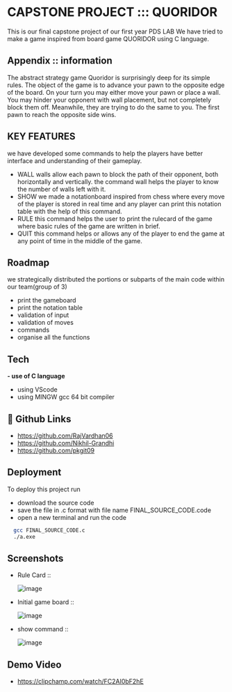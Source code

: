 
# CAPSTONE PROJECT ::: QUORIDOR

This is our final capstone project of our first year PDS LAB
We have tried to make a game inspired from board game QUORIDOR 
using C language.


## Appendix :: information
The abstract strategy game Quoridor is surprisingly deep for its
simple rules. The object of the game is to advance your pawn to 
the opposite edge of the board. On your turn you may either move 
your pawn or place a wall. You may hinder your opponent with wall 
placement, but not completely block them off. Meanwhile, they are 
trying to do the same to you. The first pawn to reach the opposite
 side wins.
 


## KEY FEATURES

we have developed some commands to help the players have better interface and understanding of their gameplay.
- WALL
walls allow each pawn to block the path of their opponent, both horizontally and vertically.
the command wall helps the player to know the number of walls left with it.
- SHOW
we made a notationboard inspired from chess where every move of the player is stored in real time and any player can print this notation table with the help of this command.
- RULE
this command helps the user to print the rulecard of the game where basic rules of the game are written in brief.
- QUIT
this command helps or allows any of the player to end the game at any point of time in the middle of the game.


## Roadmap

we strategically distributed the portions or subparts of the
  main code within our team(group of 3)
  
  - print the gameboard
  - print the notation table
  - validation of input
  - validation of moves
  - commands
  - organise all the functions




## Tech

**- use of C language**
- using VScode 
- using MINGW gcc 64 bit compiler


## 🔗 Github Links

- https://github.com/RajVardhan06
- https://github.com/Nikhil-Grandhi
- https://github.com/pkgit09


## Deployment

To deploy this project run
- download the source code
- save the file in .c format with file name FINAL_SOURCE_CODE.code
- open a new terminal and run the code 

```bash
  gcc FINAL_SOURCE_CODE.c
  ./a.exe
```


## Screenshots


- Rule Card ::




  ![image](https://github.com/Nikhil-Grandhi/Quoridor/assets/148225573/a3e61932-e13d-4b62-826f-a95d1b476f3f)
  

- Initial game board ::





  ![image](https://github.com/Nikhil-Grandhi/Quoridor/assets/148225573/4130ebe7-58f9-4f62-97e7-643796240196)


- show command ::



  ![image](https://github.com/Nikhil-Grandhi/Quoridor/assets/148225573/4f7dec46-0c17-4666-a29b-45e2affd0638)

## Demo Video 
 - https://clipchamp.com/watch/FC2AI0bF2hE
 